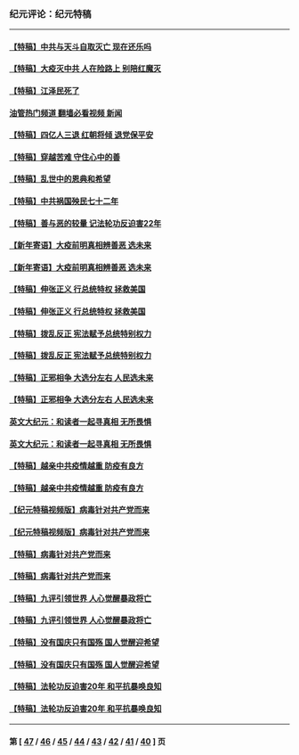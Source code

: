 ### 纪元评论：纪元特稿
---
#### [【特稿】中共与天斗自取灭亡 现在还乐吗](../../pages/nsc424/n13897482.md?03230330) 
#### [【特稿】大疫灭中共 人在险路上 别陪红魔灭](../../pages/nsc424/n13890697.md?03230330) 
#### [【特稿】江泽民死了](../../pages/nsc424/n13876300.md?03230330) 
#### [油管热门频道 翻墙必看视频 新闻](ok?03230330)
#### [【特稿】四亿人三退 红朝将倾 退党保平安](../../pages/nsc424/n13794378.md?03230330) 
#### [【特稿】穿越苦难 守住心中的善](../../pages/nsc424/n13784979.md?03230330) 
#### [【特稿】乱世中的恩典和希望](../../pages/nsc424/n13734687.md?03230330) 
#### [【特稿】中共祸国殃民七十二年](../../pages/nsc424/n13272607.md?03230330) 
#### [【特稿】善与恶的较量 记法轮功反迫害22年](../../pages/nsc424/n13086597.md?03230330) 
#### [【新年寄语】大疫前明真相辨善恶 选未来](../../pages/nsc424/n12660855.md?03230330) 
#### [【新年寄语】大疫前明真相辨善恶 选未来](../../pages/nsc424/n12660855.md?03230330) 
#### [【特稿】伸张正义 行总统特权 拯救美国](../../pages/nsc424/n12616806.md?03230330) 
#### [【特稿】伸张正义 行总统特权 拯救美国](../../pages/nsc424/n12616806.md?03230330) 
#### [【特稿】拨乱反正 宪法赋予总统特别权力](../../pages/nsc424/n12598306.md?03230330) 
#### [【特稿】拨乱反正 宪法赋予总统特别权力](../../pages/nsc424/n12598306.md?03230330) 
#### [【特稿】正邪相争 大选分左右 人民选未来](../../pages/nsc424/n12545208.md?03230330) 
#### [【特稿】正邪相争 大选分左右 人民选未来](../../pages/nsc424/n12545208.md?03230330) 
#### [英文大纪元：和读者一起寻真相 无所畏惧](../../pages/nsc424/n12542027.md?03230330) 
#### [英文大纪元：和读者一起寻真相 无所畏惧](../../pages/nsc424/n12542027.md?03230330) 
#### [【特稿】越亲中共疫情越重 防疫有良方](../../pages/nsc424/n12042989.md?03230330) 
#### [【特稿】越亲中共疫情越重 防疫有良方](../../pages/nsc424/n12042989.md?03230330) 
#### [【纪元特稿视频版】病毒针对共产党而来](../../pages/nsc424/n11977328.md?03230330) 
#### [【纪元特稿视频版】病毒针对共产党而来](../../pages/nsc424/n11977328.md?03230330) 
#### [【特稿】病毒针对共产党而来](../../pages/nsc424/n11928818.md?03230330) 
#### [【特稿】病毒针对共产党而来](../../pages/nsc424/n11928818.md?03230330) 
#### [【特稿】九评引领世界 人心觉醒暴政将亡](../../pages/nsc424/n11660496.md?03230330) 
#### [【特稿】九评引领世界 人心觉醒暴政将亡](../../pages/nsc424/n11660496.md?03230330) 
#### [【特稿】没有国庆只有国殇 国人觉醒迎希望](../../pages/nsc424/n11549354.md?03230330) 
#### [【特稿】没有国庆只有国殇 国人觉醒迎希望](../../pages/nsc424/n11549354.md?03230330) 
#### [【特稿】法轮功反迫害20年 和平抗暴唤良知](../../pages/nsc424/n11389135.md?03230330) 
#### [【特稿】法轮功反迫害20年 和平抗暴唤良知](../../pages/nsc424/n11389135.md?03230330) 

---
#### 第 [ [47](./47.md?03230330) / [46](./46.md?03230330) / [45](./45.md?03230330) / [44](./44.md?03230330) / [43](./43.md?03230330) / [42](./42.md?03230330) / [41](./41.md?03230330) / [40](./40.md?03230330) ] 页
